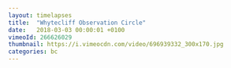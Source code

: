 ```yaml
---
layout: timelapses
title:  "Whytecliff Observation Circle"
date:   2018-03-03 00:00:01 +0100
vimeoId: 266626029
thumbnail: https://i.vimeocdn.com/video/696939332_300x170.jpg
categories: bc
---
```

